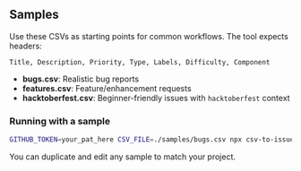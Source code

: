## Samples

Use these CSVs as starting points for common workflows. The tool expects headers:

```csv
Title, Description, Priority, Type, Labels, Difficulty, Component
```

- **bugs.csv**: Realistic bug reports
- **features.csv**: Feature/enhancement requests
- **hacktoberfest.csv**: Beginner-friendly issues with `hacktoberfest` context

### Running with a sample

```bash
GITHUB_TOKEN=your_pat_here CSV_FILE=./samples/bugs.csv npx csv-to-issues owner/repo
```

You can duplicate and edit any sample to match your project.

